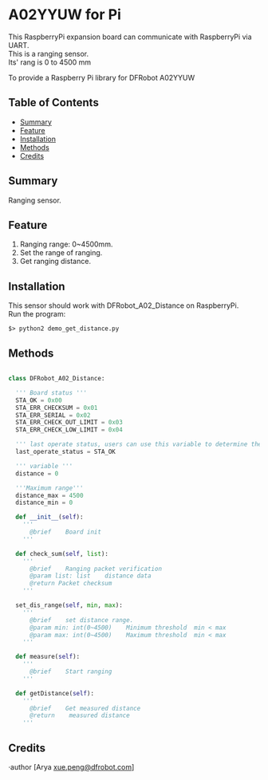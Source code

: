 # A02YYUW for Pi 

This RaspberryPi expansion board can communicate with RaspberryPi via UART. <br>
This is a ranging sensor. <br>
Its' rang is 0 to 4500 mm <br>

To provide a Raspberry Pi library for DFRobot A02YYUW

## Table of Contents

* [Summary](#summary)
* [Feature](#feature)
* [Installation](#installation)
* [Methods](#methods)
* [Credits](#credits)

## Summary

Ranging sensor.

## Feature

1. Ranging range: 0~4500mm. <br>
2. Set the range of ranging. <br>
3. Get ranging distance. <br>

## Installation

This sensor should work with DFRobot_A02_Distance on RaspberryPi. <br>
Run the program:

```
$> python2 demo_get_distance.py
```

## Methods

```py

class DFRobot_A02_Distance:

  ''' Board status '''
  STA_OK = 0x00
  STA_ERR_CHECKSUM = 0x01
  STA_ERR_SERIAL = 0x02
  STA_ERR_CHECK_OUT_LIMIT = 0x03
  STA_ERR_CHECK_LOW_LIMIT = 0x04

  ''' last operate status, users can use this variable to determine the result of a function call. '''
  last_operate_status = STA_OK

  ''' variable '''
  distance = 0

  '''Maximum range'''
  distance_max = 4500
  distance_min = 0

  def __init__(self):
    '''
      @brief    Board init
    '''

  def check_sum(self, list):
    '''
      @brief    Ranging packet verification
      @param list: list    distance data
      @return Packet checksum
    '''

  set_dis_range(self, min, max):
    '''
      @brief    set distance range.
      @param min: int(0~4500)    Minimum threshold  min < max 
      @param max: int(0~4500)    Maximum threshold  min < max
    '''

  def measure(self):
    '''
      @brief    Start ranging
    '''

  def getDistance(self):
    '''
      @brief    Get measured distance
      @return    measured distance
    '''

```

## Credits

·author [Arya xue.peng@dfrobot.com]
